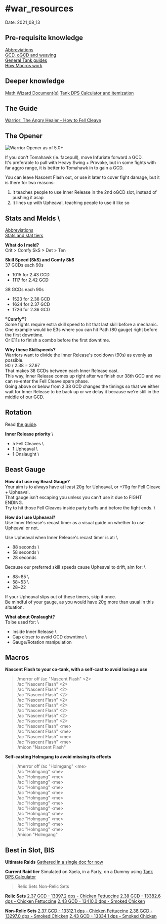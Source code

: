 \#war_resources
======
Date: 2021_08_13

## Pre-requisite knowledge


[Abbreviations]() \
[GCD, oGCD and weaving]() \
[General Tank guides]() \
[How Macros work]() 


## Deeper knowledge

[Math Wizard Document(s)]()
[Tank DPS Calculator and itemization](https://bit.ly/TankDPSCalc520)





## The Guide
[Warrior: The Angry Healer - How to Fell Cleave](http://bit.ly/XIV50WAR)







## The Opener

![Warrior Opener as of 5.0+](https://i.imgur.com/WB2SEtL.png "Warrior Opener")

If you don't Tomahawk (ie. facepull), move Infuriate forward a GCD. \
It's preferable to pull with Heavy Swing + Provoke, but in some fights with far aggro range, it is better to Tomahawk in to gain a GCD.

You can leave Nascent Flash out, or use it later to cover fight damage, but it is there for two reasons:
1) It teaches people to use Inner Release in the 2nd oGCD slot, instead of pushing it asap
2) It lines up with Upheaval, teaching people to use it like so





## Stats and Melds \
[Abbreviations]() \
[Stats and stat tiers](http://theoryjerks.akhmorning.com/)

**What do I meld?** \
Crit > Comfy SkS > Det > Ten


**Skill Speed (SkS) and Comfy SkS** \
37 GCDs each 90s
- 1015 for 2.43 GCD
- 1117 for 2.42 GCD

38 GCDs each 90s
- 1523 for 2.38 GCD
- 1624 for 2.37 GCD
- 1726 for 2.36 GCD

**"Comfy"?** \
Some fights require extra skill speed to hit that last skill before a mechanic. \
One example would be E3s where you can hit Path (80 gauge) right before the first downtime. \
Or E11s to finish a combo before the first downtime.


**Why these Skillspeeds?** \
Warriors want to divide the Inner Release's cooldown (90s) as evenly as possible. \
90 / 2.38 = 37.97 \
That makes 38 GCDs between each Inner Release cast. \
This way, Inner Release comes up right after we finish our 38th GCD and we can re-enter the Fell Cleave spam phase. \
Going above or below from 2.38 GCD changes the timings so that we either wait for Inner Release to be back up or we delay it because we're still in the middle of our GCD.





## Rotation
Read [the guide](http://bit.ly/XIV50WAR).

**Inner Release priority** \
- 5 Fell Cleaves \
- 1 Upheaval \
- 1 Onslaught  \

## Beast Gauge

**How do I use my Beast Gauge?** \
Your aim is to always have at least 20g for Upheaval, or +70g for Fell Cleave + Upheaval. \
That gauge isn't escaping you unless you can't use it due to FIGHT ENDING. \
Try to hit those Fell Cleaves inside party buffs and before the fight ends. \

**How do I use Upheaval?** \
Use Inner Release's recast timer as a visual guide on whether to use Upheaval or not.

Use Upheaval when Inner Release's recast timer is at: \
- 88 seconds \
- 58 seconds \
- 28 seconds 

Because our preferred skill speeds cause Upheaval to drift, aim for: \
- 88~85 \
- 58~53 \
- 28~22 

If your Upheaval slips out of these timers, skip it once. \
Be mindful of your gauge, as you would have 20g more than usual in this situation. 


**What about Onslaught?** \
To be used for: \
- Inside Inner Release \
- Gap closer to avoid GCD downtime \
- Gauge/Rotation manipulation 





## Macros

**Nascent Flash to your co-tank, with a self-cast to avoid losing a use**
> /merror off
> /ac "Nascent Flash" <2> \
> /ac "Nascent Flash" <2> \
> /ac "Nascent Flash" <2> \
> /ac "Nascent Flash" <2> \
> /ac "Nascent Flash" <2> \
> /ac "Nascent Flash" <2> \
> /ac "Nascent Flash" <2> \
> /ac "Nascent Flash" <2> \
> /ac "Nascent Flash" <2> \
> /ac "Nascent Flash" \<me> \
> /ac "Nascent Flash" \<me> \
> /ac "Nascent Flash" \<me> \
> /ac "Nascent Flash" \<me> \
> /micon "Nascent Flash"

**Self-casting Holmgang to avoid missing its effects**
> /merror off
> /ac "Holmgang" \<me> <br />
> /ac "Holmgang" \<me> <br />
> /ac "Holmgang" \<me> <br />
> /ac "Holmgang" \<me> <br />
> /ac "Holmgang" \<me> <br />
> /ac "Holmgang" \<me> <br />
> /ac "Holmgang" \<me> <br />
> /ac "Holmgang" \<me> <br />
> /ac "Holmgang" \<me> <br />
> /ac "Holmgang" \<me> <br />
> /ac "Holmgang" \<me> <br />
> /ac "Holmgang" \<me> <br />
> /ac "Holmgang" \<me> <br />
> /micon "Holmgang"




## Best in Slot, BIS

**Ultimate Raids**
[Gathered in a single doc for now](http://bit.ly/WARultimateBIS)

**Current Raid tier**
Simulated on Xaela, in a Party, on a Dummy using [Tank DPS Calculator](https://bit.ly/TankDPSCalc520)
> Relic Sets
> Non-Relic Sets

**Relic Sets**
[2.37 GCD - 13397.2 dps - Chicken Fettuccine](https://etro.gg/gearset/f344710e-37b1-4c42-a422-76188ab680cf)
[2.38 GCD - 13382.6 dps - Chicken Fettuccine](https://etro.gg/gearset/717a06ac-8373-4490-9834-c5d1c321b0a7)
[2.43 GCD - 13410.0 dps - Smoked Chicken](https://etro.gg/gearset/6b4a9646-3d72-4c85-ae3f-c77e28875389)

**Non-Relic Sets**
[2.37 GCD - 13312.1 dps - Chicken Fettuccine](https://etro.gg/gearset/465c5777-b594-497d-8eac-b45fe2646009)
[2.38 GCD - 13297.0 dps - Smoked Chicken](https://etro.gg/gearset/6e7c6fd5-7618-466c-8284-8c2cc0f611c3)
[2.43 GCD - 13334.1 dps - Smoked Chicken](https://etro.gg/gearset/1f52b3ea-3bab-4a6b-8bfd-8bdcac766d39)

